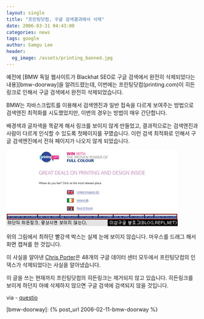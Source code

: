```yaml
---
layout: single
title: "프린팅닷컴, 구글 검색결과에서 삭제"
date: 2006-03-31 04:43:00
categories: news
tags: google
author: Samgu Lee
header:
  og_image: /assets/printing_banned.jpg
---
```


예전에 [BMW 독일 웹사이트가 Blackhat SEO로 구글 검색에서 완전히 삭제되었다는 내용][bmw-doorway]을 알려드렸는데, 이번에는 프린팅닷컴(printing.com)이 히든링크로 인해서 구글 검색에서 완전히 삭제되었습니다.

BMW는 자바스크립트를 이용해서 검색엔진과 일반 접속을 다르게 보여주는 방법으로 검색엔진 최적화를 시도했었지만, 이번의 경우는 방법이 매우 간단합니다.

배경색과 글자색을 똑같게 해서 링크를 보이지 않게 만들었고, 결과적으로는 검색엔진과 사람이 다르게 인식할 수 있도록 첫페이지를 꾸몄습니다. 이런 검색 최적화로 인해서 구글 검색엔진에서 전혀 페이지가 나오지 않게 되었습니다.

![히든링크를 이용한 검색 최적화](/assets/printing_banned.jpg)

위의 그림에서 최하단 빨강색 박스는 실제 눈에 보이지 않습니다. 마우스를 드래그 해서 화면 캡쳐를 한 것입니다.

이 사실을 알아낸 [Chris Porter](http://www.questio.co.uk/blog/google-bans-printingcom)은 48개의 구글 데이터 센터 모두에서 프린팅닷컴의 인덱스가 삭제되었다는 사실을 알아냈습니다.

이 글을 쓰는 현재까지 프린팅닷컴의 히든링크는 제거되지 않고 있습니다. 히든링크를 보이게 하던지 아예 삭제하지 않으면 구글 검색에 검색되지 않을 것입니다.

via - [questio](http://www.questio.co.uk/blog/google-bans-printingcom)

[bmw-doorway]: {% post_url 2006-02-11-bmw-doorway %}

